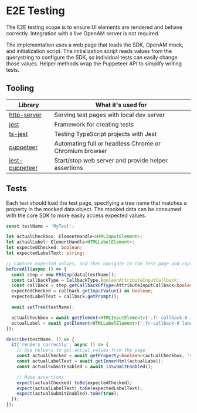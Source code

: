 # E2E Testing

The E2E testing scope is to ensure UI elements are rendered and behave correctly. Integration with a live OpenAM server is not required.

The implementation uses a web page that loads the SDK, OpenAM mock, and initialization script. The initialization script reads values from
the querystring to configure the SDK, so individual tests can easily change those values. Helper methods wrap the Puppeteer API to simplify
writing tests.

## Tooling

| Library             | What it's used for                                     |
| ------------------- | ------------------------------------------------------ |
| [http-server][1]    | Serving test pages with local dev server               |
| [jest][2]           | Framework for creating tests                           |
| [ts-jest][5]        | Testing TypeScript projects with Jest                  |
| [puppeteer][3]      | Automating full or headless Chrome or Chromium browser |
| [jest-puppeteer][4] | Start/stop web server and provide helper assertions    |

## Tests

Each test should load the test page, specifying a tree name that matches a property in the mocked data object. The mocked data can be consumed with the core SDK to more easily access expected values.

```ts
const testName = 'MyTest';

let actualCheckbox: ElementHandle<HTMLInputElement>;
let actualLabel: ElementHandle<HTMLLabelElement>;
let expectedChecked: boolean;
let expectedLabelText: string;

// Capture expected values, and then navigate to the test page and capture element references
beforeAll(async () => {
  const step = new FRStep(data[testName]);
  const callbackType = CallbackType.BooleanAttributeInputCallback;
  const callback = step.getCallbackOfType<AttributeInputCallback<boolean>>(callbackType);
  expectedChecked = callback.getInputValue() as boolean;
  expectedLabelText = callback.getPrompt();

  await setTree(testName);

  actualCheckbox = await getElement<HTMLInputElement>('.fr-callback-0 input[type=checkbox]');
  actualLabel = await getElement<HTMLLabelElement>('.fr-callback-0 label');
});

describe(testName, () => {
  it('renders correctly', async () => {
    // Use helpers to get actual values from the page
    const actualChecked = await getProperty<boolean>(actualCheckbox, 'checked');
    const actualLabelText = await getInnerHtml(actualLabel);
    const actualSubmitEnabled = await isSubmitEnabled();

    // Make assertions
    expect(actualChecked).toBe(expectedChecked);
    expect(actualLabelText).toBe(expectedLabelText);
    expect(actualSubmitEnabled).toBe(true);
  });
});
```

[1]: https://github.com/http-party/http-server
[2]: https://github.com/facebook/jest
[3]: https://github.com/puppeteer/puppeteer
[4]: https://github.com/smooth-code/jest-puppeteer
[5]: https://github.com/kulshekhar/ts-jest
